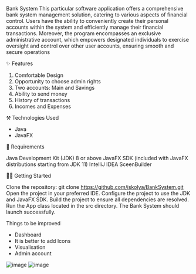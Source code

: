Bank System
This particular software application offers a comprehensive bank system management solution, catering to various aspects of financial control. Users have the ability to conveniently create their personal accounts within the system and efficiently manage their financial transactions. Moreover, the program encompasses an exclusive administrative account, which empowers designated individuals to exercise oversight and control over other user accounts, ensuring smooth and secure operations

✨ Features

1. Comfortable Design
2. Opportunity to choose admin rights
3. Two accounts: Main and Savings
4. Ability to send money
5. History of transactions 
6. Incomes and Expenses

⚒️ Technologies Used

- Java
- JavaFX

💉 Requirements

Java Development Kit (JDK) 8 or above
JavaFX SDK (included with JavaFX distributions starting from JDK 11)
IntelliJ IDEA
SceenBuilder

🏃‍♂️ Getting Started

Clone the repository: git clone https://github.com/iskolya/BankSystem.git
Open the project in your preferred IDE.
Configure the project to use the JDK and JavaFX SDK.
Build the project to ensure all dependencies are resolved.
Run the App class located in the src directory.
The Bank System should launch successfully.

Things to be improved
- Dashboard
- It is better to add Icons
- Visualisation
- Admin account




















![image](https://github.com/iskolya/BankSystem/assets/129106958/c8767cec-06aa-46a4-8729-21c3466325a4)
![image](https://github.com/iskolya/BankSystem/assets/129106958/b9a2d688-b12e-4c84-b6aa-682e79c43fb4)
